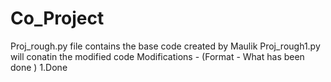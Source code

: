 # Co_Project
Proj_rough.py file contains the base code created by Maulik
Proj_rough1.py will conatin the modified code 
Modifications - (Format - What has been done )
  1.Done
  
